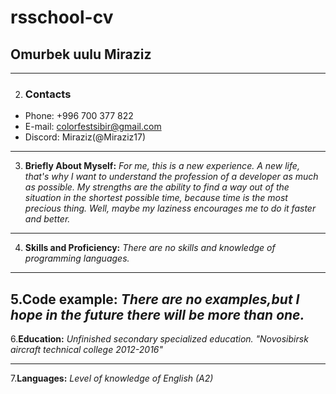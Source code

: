# rsschool-cv
## Omurbek uulu Miraziz
----------------------
2. ### Contacts 
- Phone: +996 700 377 822
- E-mail: colorfestsibir@gmail.com
- Discord: Miraziz(@Miraziz17)
 ---------------------
 3. **Briefly About Myself:**
_For me, this is a new experience. A new life, that's why I want to understand the profession of a developer as much as possible. My strengths are the ability to find a way out of the situation in the shortest possible time, because time is the most precious thing. Well, maybe my laziness encourages me to do it faster and better._
----------------------
4. __Skills and Proficiency:__
_There are no skills and knowledge of programming languages._
----------------------
5.**Code example:** 
 _There are no examples,but I hope in the future there will be more than one._
----------------------
6.**Education:**
_Unfinished secondary specialized education. "Novosibirsk aircraft technical college 2012-2016"_
**********************
7.**Languages:**
_Level of knowledge of English (A2)_

